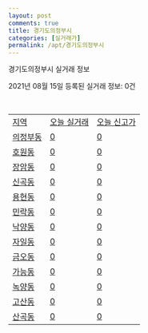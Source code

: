 ```yaml
---
layout: post
comments: true
title: 경기도의정부시
categories: [실거래가]
permalink: /apt/경기도의정부시
---
```


경기도의정부시 실거래 정보

2021년 08월 15일 등록된 실거래 정보: 0건

<script type="text/javascript">
  google.charts.load('current', {'packages':['corechart']});
  google.charts.setOnLoadCallback(drawChart);

  function drawChart() {
    var data = google.visualization.arrayToDataTable([['거래일', '매매', '전월세', '전매'], ['19-10', 0, 0, 89], ['19-11', 0, 0, 71], ['19-12', 0, 0, 56], ['20-01', 0, 0, 48], ['20-02', 0, 0, 103], ['20-03', 0, 0, 121], ['20-04', 0, 0, 46], ['20-05', 0, 0, 86], ['20-06', 0, 0, 107], ['20-07', 0, 0, 65], ['20-08', 400, 493, 42], ['20-09', 594, 639, 57], ['20-10', 754, 745, 50], ['20-11', 916, 600, 58], ['20-12', 950, 636, 54], ['21-01', 849, 704, 23], ['21-02', 705, 512, 18], ['21-03', 522, 675, 21], ['21-04', 403, 480, 11], ['21-05', 509, 981, 22], ['21-06', 433, 955, 20], ['21-07', 478, 833, 15], ['21-08', 45, 130, 0]]);

    var options = {
      title: '최근 1년간 유형별 거래량 추이',
      legend: { position: 'bottom' }
    };

    var chart = new google.visualization.LineChart(document.getElementById('columnchart_material'));
    chart.draw(data, (options));
  }
</script>

<div id="columnchart_material" style="width: 95%; margin-left: -35px"></div>
<br>
<table class="sortable">
  <tr>
    <td><a href="#">지역</a></td>
    <td><a href="#">오늘 실거래</a></td>
    <td><a href="#">오늘 신고가</a></td>
  </tr>

  
  <tr class="item">
    <td><a href="경기도의정부시의정부동">의정부동</a></td>
    <td><a href="경기도의정부시의정부동">0</a></td>
    <td><a href="경기도의정부시의정부동">0</a></td>
  </tr>
    

  <tr class="item">
    <td><a href="경기도의정부시호원동">호원동</a></td>
    <td><a href="경기도의정부시호원동">0</a></td>
    <td><a href="경기도의정부시호원동">0</a></td>
  </tr>
    

  <tr class="item">
    <td><a href="경기도의정부시장암동">장암동</a></td>
    <td><a href="경기도의정부시장암동">0</a></td>
    <td><a href="경기도의정부시장암동">0</a></td>
  </tr>
    

  <tr class="item">
    <td><a href="경기도의정부시신곡동">신곡동</a></td>
    <td><a href="경기도의정부시신곡동">0</a></td>
    <td><a href="경기도의정부시신곡동">0</a></td>
  </tr>
    

  <tr class="item">
    <td><a href="경기도의정부시용현동">용현동</a></td>
    <td><a href="경기도의정부시용현동">0</a></td>
    <td><a href="경기도의정부시용현동">0</a></td>
  </tr>
    

  <tr class="item">
    <td><a href="경기도의정부시민락동">민락동</a></td>
    <td><a href="경기도의정부시민락동">0</a></td>
    <td><a href="경기도의정부시민락동">0</a></td>
  </tr>
    

  <tr class="item">
    <td><a href="경기도의정부시낙양동">낙양동</a></td>
    <td><a href="경기도의정부시낙양동">0</a></td>
    <td><a href="경기도의정부시낙양동">0</a></td>
  </tr>
    

  <tr class="item">
    <td><a href="경기도의정부시자일동">자일동</a></td>
    <td><a href="경기도의정부시자일동">0</a></td>
    <td><a href="경기도의정부시자일동">0</a></td>
  </tr>
    

  <tr class="item">
    <td><a href="경기도의정부시금오동">금오동</a></td>
    <td><a href="경기도의정부시금오동">0</a></td>
    <td><a href="경기도의정부시금오동">0</a></td>
  </tr>
    

  <tr class="item">
    <td><a href="경기도의정부시가능동">가능동</a></td>
    <td><a href="경기도의정부시가능동">0</a></td>
    <td><a href="경기도의정부시가능동">0</a></td>
  </tr>
    

  <tr class="item">
    <td><a href="경기도의정부시녹양동">녹양동</a></td>
    <td><a href="경기도의정부시녹양동">0</a></td>
    <td><a href="경기도의정부시녹양동">0</a></td>
  </tr>
    

  <tr class="item">
    <td><a href="경기도의정부시고산동">고산동</a></td>
    <td><a href="경기도의정부시고산동">0</a></td>
    <td><a href="경기도의정부시고산동">0</a></td>
  </tr>
    

  <tr class="item">
    <td><a href="경기도의정부시산곡동">산곡동</a></td>
    <td><a href="경기도의정부시산곡동">0</a></td>
    <td><a href="경기도의정부시산곡동">0</a></td>
  </tr>
    


</table>


    